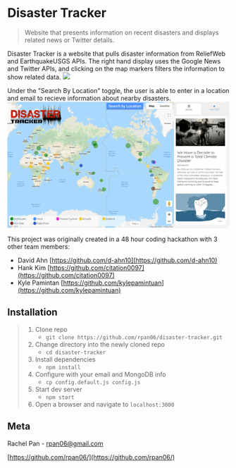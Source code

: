 # Disaster Tracker
> Website that presents information on recent disasters and displays related news or Twitter details.

Disaster Tracker is a website that pulls disaster information from ReliefWeb and EarthquakeUSGS APIs. The right hand display uses the Google News and Twitter APIs, and clicking on the map markers filters the information to show related data.
![](demo1.gif)

Under the "Search By Location" toggle, the user is able to enter in a location and email to recieve information about nearby disasters.
![](demo2.gif)

This project was originally created in a 48 hour coding hackathon with 3 other team members:

  - David Ahn [https://github.com/d-ahn10](https://github.com/d-ahn10)
  - Hank Kim [https://github.com/citation0097](https://github.com/citation0097)
  - Kyle Pamintan [https://github.com/kylepamintuan](https://github.com/kylepamintuan)


## Installation

> 1. Clone repo
>    - `git clone https://github.com/rpan06/disaster-tracker.git`
> 1. Change directory into the newly cloned repo
>    - `cd disaster-tracker`
> 1. Install dependencies
>    - `npm install`
> 1. Configure with your email and MongoDB info
>    - `cp config.default.js config.js`
> 1. Start dev server
>    - `npm start`
> 1. Open a browser and navigate to `localhost:3000`

## Meta

Rachel Pan - rpan06@gmail.com

[https://github.com/rpan06/](https://github.com/rpan06/)
